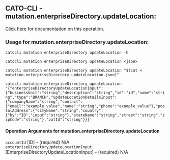 
## CATO-CLI - mutation.enterpriseDirectory.updateLocation:
[Click here](https://api.catonetworks.com/documentation/#mutation-mutation.enterpriseDirectory.updateLocation) for documentation on this operation.

### Usage for mutation.enterpriseDirectory.updateLocation:

`catocli mutation enterpriseDirectory updateLocation -h`

`catocli mutation enterpriseDirectory updateLocation <json>`

`catocli mutation enterpriseDirectory updateLocation "$(cat < mutation.enterpriseDirectory.updateLocation.json)"`

`catocli mutation enterpriseDirectory updateLocation '{"enterpriseDirectoryUpdateLocationInput":{"businessUnit":"string","description":"string","id":"id","name":"string","type":"BRANCH","updateLocationDetailsInput":{"companyName":"string","contact":{"email":"example_value","name":"string","phone":"example_value"},"postalAddress":{"cityName":"string","country":{"by":"ID","input":"string"},"stateName":"string","street":"string","zipCode":"string"},"vatId":"string"}}}'`


#### Operation Arguments for mutation.enterpriseDirectory.updateLocation ####

`accountId` [ID] - (required) N/A    
`enterpriseDirectoryUpdateLocationInput` [EnterpriseDirectoryUpdateLocationInput] - (required) N/A    
